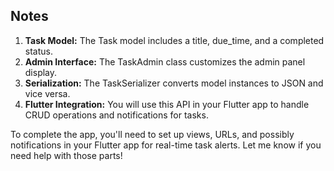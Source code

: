 ## Notes
1. **Task Model:** The Task model includes a title, due_time, and a completed status.
2. **Admin Interface:** The TaskAdmin class customizes the admin panel display.
3. **Serialization:** The TaskSerializer converts model instances to JSON and vice versa.
4. **Flutter Integration:** You will use this API in your Flutter app to handle CRUD operations and notifications for tasks.

To complete the app, you'll need to set up views, URLs, and possibly notifications in your Flutter app for real-time task alerts. Let me know if you need help with those parts!
